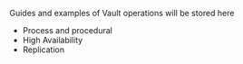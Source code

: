 Guides and examples of Vault operations will be stored here  
- Process and procedural  
- High Availability  
- Replication  
